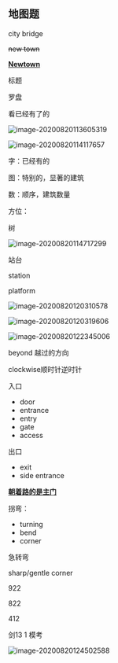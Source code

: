 ## 地图题

city bridge

~~new town~~

**<u>Newtown</u>**



标题

罗盘

看已经有了的

![image-20200820113605319](C:\Users\UncleDong\AppData\Roaming\Typora\typora-user-images\image-20200820113605319.png)

![image-20200820114117657](C:\Users\UncleDong\AppData\Roaming\Typora\typora-user-images\image-20200820114117657.png)

字：已经有的

图：特别的，显著的建筑

数：顺序，建筑数量

方位：

树

![image-20200820114717299](C:\Users\UncleDong\AppData\Roaming\Typora\typora-user-images\image-20200820114717299.png)



站台

station

platform

![image-20200820120310578](C:\Users\UncleDong\AppData\Roaming\Typora\typora-user-images\image-20200820120310578.png)

![image-20200820120319606](C:\Users\UncleDong\AppData\Roaming\Typora\typora-user-images\image-20200820120319606.png)

![image-20200820122345006](C:\Users\UncleDong\AppData\Roaming\Typora\typora-user-images\image-20200820122345006.png)

beyond 越过的方向

clockwise顺时针逆时针

入口

- door
- entrance
- entry
- gate
- access

出口

- exit
- side entrance

**<u>朝着路的是主门</u>**

拐弯：

- turning
- bend
- corner

急转弯

sharp/gentle corner

922

822

412

剑13 1 模考



![image-20200820124502588](C:\Users\UncleDong\AppData\Roaming\Typora\typora-user-images\image-20200820124502588.png)